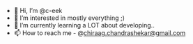 - 👋 Hi, I’m @c-eek
- 👀 I’m interested in mostly everything ;)
- 🌱 I’m currently learning a LOT about developing..
- 📫 How to reach me - @chiraag.chandrashekar@gmail.com 

<!---
c-eek/c-eek is a ✨ special ✨ repository because its `README.md` (this file) appears on your GitHub profile.
You can click the Preview link to take a look at your changes.
--->
